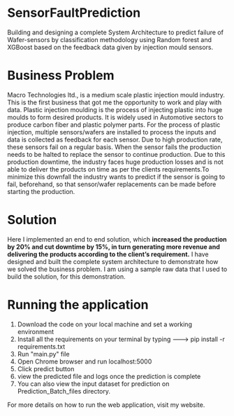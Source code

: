 # SensorFaultPrediction

Building and designing a complete System Architecture to predict failure of Wafer-sensors by classification methodology using Random forest and XGBoost based on the feedback data given by injection mould sensors. 

# Business Problem

Macro Technologies ltd., is a medium scale plastic injection mould industry. This is the first business that got me the opportunity to work and play with data. Plastic injection moulding is the process of injecting plastic into huge moulds to form desired products. It is widely used in Automotive sectors to produce carbon fiber and plastic polymer parts. For the process of plastic injection, multiple sensors/wafers are installed to process the inputs and data is collected as feedback for each sensor. Due to high production rate, these sensors fail on a regular basis. When the sensor fails the production needs to be halted to replace the sensor to continue production. Due to this production downtime, the industry faces huge production losses and is not able to deliver the products on time as per the clients requirements.To minimize this downfall the industry wants to predict if the sensor is going to fail, beforehand, so that sensor/wafer replacements can be made before starting the production.

# Solution

Here I implemented an end to end solution, which <b>increased the production by 20% and cut downtime by 15%, in turn generating more revenue and delivering the products according to the client’s requirement.</b> I have designed and built the complete system architecture to demonstrate how we solved the business problem. I am using a sample raw data that I used to build the solution, for this demonstration.

# Running the application

1) Download the code on your local machine and set a working environment
2) Install all the requirements on your terminal by typing ---> pip install -r requirements.txt
3) Run "main.py" file
4) Open Chrome browser and run localhost:5000
5) Click predict button
6) view the predicted file and logs once the prediction is complete
7) You can also view the input dataset for prediction on Prediction_Batch_files directory.

For more details on how to run the web application, visit my website.
